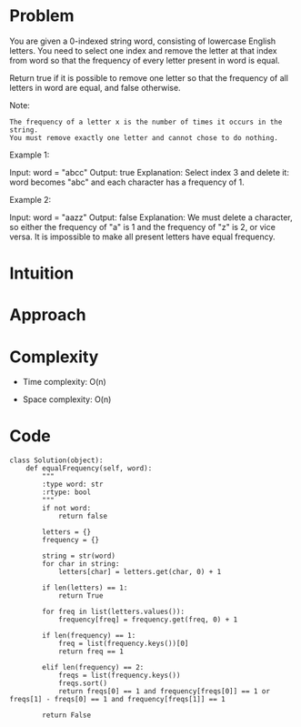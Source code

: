 # Problem
You are given a 0-indexed string word, consisting of lowercase English letters. You need to select one index and remove the letter at that index from word so that the frequency of every letter present in word is equal.

Return true if it is possible to remove one letter so that the frequency of all letters in word are equal, and false otherwise.

Note:

    The frequency of a letter x is the number of times it occurs in the string.
    You must remove exactly one letter and cannot chose to do nothing.



Example 1:

Input: word = "abcc"
Output: true
Explanation: Select index 3 and delete it: word becomes "abc" and each character has a frequency of 1.

Example 2:

Input: word = "aazz"
Output: false
Explanation: We must delete a character, so either the frequency of "a" is 1 and the frequency of "z" is 2, or vice versa. It is impossible to make all present letters have equal frequency.

# Intuition

# Approach

# Complexity
- Time complexity:
O(n)

- Space complexity:
O(n)

# Code
```
class Solution(object):
    def equalFrequency(self, word):
        """
        :type word: str
        :rtype: bool
        """
        if not word:
            return false

        letters = {}
        frequency = {}

        string = str(word)
        for char in string:
            letters[char] = letters.get(char, 0) + 1

        if len(letters) == 1:
            return True

        for freq in list(letters.values()):
            frequency[freq] = frequency.get(freq, 0) + 1

        if len(frequency) == 1:
            freq = list(frequency.keys())[0]
            return freq == 1

        elif len(frequency) == 2:
            freqs = list(frequency.keys())
            freqs.sort()
            return freqs[0] == 1 and frequency[freqs[0]] == 1 or freqs[1] - freqs[0] == 1 and frequency[freqs[1]] == 1

        return False

```
